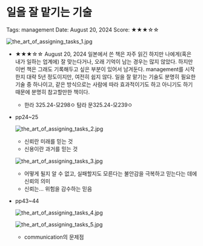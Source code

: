# 일을 잘 맡기는 기술

Tags: management
Date: August 20, 2024
Score: ★★★☆☆

![the_art_of_assigning_tasks_1.jpg](the_art_of_assigning_tasks/the_art_of_assigning_tasks_1.jpg)

- ★★★☆☆ August 20, 2024 일본에서 쓴 책은 자주 읽긴 하지만 나에게(혹은 내가 일하는 업계에) 잘 맞는다거나, 오래 기억이 남는 경우는 많지 않았다. 하지만 이번 책은 그래도 기록해두고 싶은 부분이 있어서 남겨둔다. management를 시작한지 대략 5년 정도이지만, 여전히 쉽지 않다. 일을 잘 맡기는 기술도 분명히 필요한 기술 중 하나이고, 같은 방식으로는 사람에 따라 효과적이기도 하고 아니기도 하기 때문에 분명히 참고할만한 책이다.
    - 한라 325.24-모298ㅇ 탐라 문325.24-모239ㅇ
- pp24~25
    
    ![the_art_of_assigning_tasks_2.jpg](the_art_of_assigning_tasks/the_art_of_assigning_tasks_2.jpg)
    
    - 신뢰란 미래를 믿는 것
    - 신용이란 과거를 믿는 것
    
    ![the_art_of_assigning_tasks_3.jpg](the_art_of_assigning_tasks/the_art_of_assigning_tasks_3.jpg)
    
    - 어떻게 될지 알 수 없고, 실패할지도 모른다는 불안감을 극복하고 믿는다는 데에 신뢰의 의미
    - 신뢰는… 위험을 감수하는 믿음
- pp43~44
    
    ![the_art_of_assigning_tasks_4.jpg](the_art_of_assigning_tasks/the_art_of_assigning_tasks_4.jpg)
    
    ![the_art_of_assigning_tasks_5.jpg](the_art_of_assigning_tasks/the_art_of_assigning_tasks_5.jpg)
    
    - communication의 문제점
